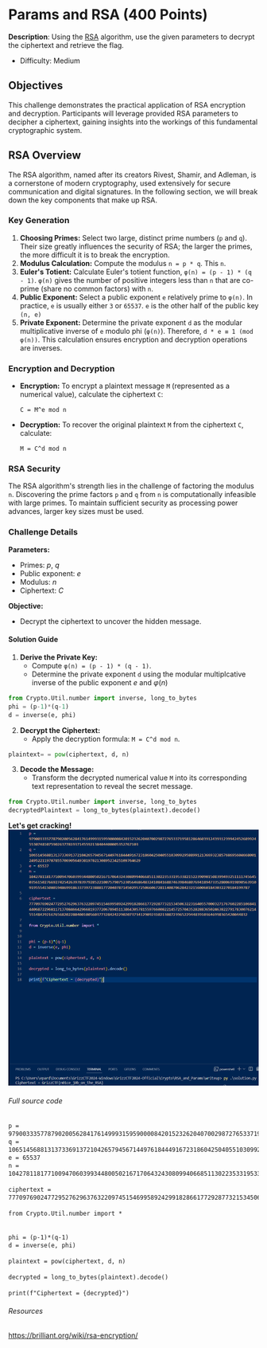 # Params and RSA (400 Points)
**Description**: Using the [RSA](https://en.wikipedia.org/wiki/RSA_(cryptosystem)) algorithm, use the given parameters to decrypt the ciphertext and retrieve the flag.
- Difficulty: Medium

## Objectives

This challenge demonstrates the practical application of RSA encryption and decryption. Participants will leverage provided RSA parameters to decipher a ciphertext, gaining insights into the workings of this fundamental cryptographic system.


## RSA Overview
The RSA algorithm, named after its creators Rivest, Shamir, and Adleman, is a cornerstone of modern cryptography, used extensively for secure communication and digital signatures. In the following section, we will break down the key components that make up RSA.

### Key Generation

1. **Choosing Primes:** Select two large, distinct prime numbers (`p` and `q`). Their size greatly influences the security of RSA; the larger the primes, the more difficult it is to break the encryption.
2. **Modulus Calculation:**  Compute the modulus `n = p * q`. This `n`. 
3. **Euler's Totient:** Calculate Euler's totient function, `φ(n) = (p - 1) * (q - 1)`.  `φ(n)` gives the number of positive integers less than `n` that are co-prime (share no common factors) with `n`.
4. **Public Exponent:** Select a public exponent `e` relatively prime to `φ(n)`. In practice, `e` is usually either `3` or `65537`. `e` is the other half of the public key `(n, e)`
5. **Private Exponent:** Determine the private exponent `d` as the modular multiplicative inverse of `e` modulo phi (`φ(n)`). Therefore, `d * e ≡ 1 (mod φ(n))`. This calculation ensures encryption and decryption operations are inverses.

### Encryption and Decryption

- **Encryption:** To encrypt a plaintext message `M` (represented as a numerical value), calculate the ciphertext `C`:
   ``` 
   C = M^e mod n 
   ```
- **Decryption:** To recover the original plaintext `M` from the ciphertext `C`, calculate:
   ```
   M = C^d mod n
   ```

### RSA Security

The RSA algorithm's strength lies in the challenge of factoring the modulus `n`. Discovering the prime factors `p` and `q` from `n` is computationally infeasible with large primes. To maintain sufficient security as processing power advances, larger key sizes must be used.

### Challenge Details

**Parameters:**

- Primes: $p$, $q$
- Public exponent: $e$
- Modulus: $n$
- Ciphertext: $C$

**Objective:**
- Decrypt the ciphertext to uncover the hidden message.

#### Solution Guide

1. **Derive the Private Key:**
   - Compute `φ(n) = (p - 1) * (q - 1)`.
   - Determine the private exponent `d` using the modular multiplcative inverse of the public exponent $e$ and $φ(n)$
```python
from Crypto.Util.number import inverse, long_to_bytes 
phi = (p-1)*(q-1)
d = inverse(e, phi)
```

2. **Decrypt the Ciphertext:**
   - Apply the decryption formula: `M = C^d mod n`.
```python
plaintext= = pow(ciphertext, d, n)
```
3. **Decode the Message:**
   * Transform the decrypted numerical value `M` into its corresponding text representation to reveal the secret message.
```python
from Crypto.Util.number import inverse, long_to_bytes
decryptedPlaintext = long_to_bytes(plaintext).decode()
```
**Let's get cracking!** 
![Solution](image.png)

###### Full source code
```
p = 9790033357787902005628417614999315959000084201523262040700298727653371958128646039124393123994245268992455307481075902637781937145592138404400005352767103
q = 10651456881313733691372104265794567144976184449167231860425040551030992958899121366932385768695604668001249522119787855706905649381978213089523425109764629
e = 65537
n = 104278118177100947060399344800502167170643243080994066851130223533195338215223909015083994932511117456450356150276692742542639783979285221007579075230564686483241084168874639846807694189473352800691989056391091955541508019486991863373972388817720407871450295725066067281140870628423215600601843032270184199787

ciphertext = 77709769024772952762963763220974515469958924299182866177292877321534506322316405570003271767602285106841440687229681171370846642966819377206789451138643057815597660082214572570435282883650246382279178300762145514842921676568202280400100560377328424229020737341290923102130872396522944839103646998365420044832

from Crypto.Util.number import *


phi = (p-1)*(q-1)
d = inverse(e, phi)

plaintext = pow(ciphertext, d, n)

decrypted = long_to_bytes(plaintext).decode()

print(f"Ciphertext = {decrypted}")
```


###### Resources
https://brilliant.org/wiki/rsa-encryption/